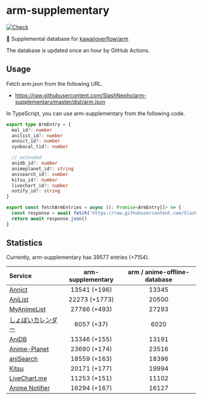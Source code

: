 # arm-supplementary

[![Check](https://github.com/SlashNephy/arm-supplementary/actions/workflows/check-node.yml/badge.svg)](https://github.com/SlashNephy/arm-supplementary/actions/workflows/check-node.yml)

💊 Supplemental database for [kawaiioverflow/arm](https://github.com/kawaiioverflow/arm)

The database is updated once an hour by GitHub Actions.

## Usage

Fetch arm.json from the following URL.

- https://raw.githubusercontent.com/SlashNephy/arm-supplementary/master/dist/arm.json

In TypeScript, you can use arm-supplementary from the following code.

```TypeScript
export type ArmEntry = {
  mal_id?: number
  anilist_id?: number
  annict_id?: number
  syobocal_tid?: number

  // extended
  anidb_id?: number
  animeplanet_id?: string
  anisearch_id?: number
  kitsu_id?: number
  livechart_id?: number
  notify_id?: string
}

export const fetchArmEntries = async (): Promise<ArmEntry[]> => {
  const response = await fetch('https://raw.githubusercontent.com/SlashNephy/arm-supplementary/master/dist/arm.json')
  return await response.json()
}
```

## Statistics

Currently, arm-supplementary has 39577 entries (+7154).

| Service                                     | arm-supplementary | arm / anime-offline-database |
| :------------------------------------------ | :---------------: | :--------------------------: |
| [Annict](https://annict.com)                |   13541 (+196)    |            13345             |
| [AniList](https://anilist.co)               |   22273 (+1773)   |            20500             |
| [MyAnimeList](https://myanimelist.net)      |   27786 (+493)    |            27293             |
| [しょぼいカレンダー](https://cal.syoboi.jp) |    6057 (+37)     |             6020             |
| [AniDB](https://anidb.net)                  |   13346 (+155)    |            13191             |
| [Anime-Planet](https://anime-planet.com)    |   23690 (+174)    |            23516             |
| [aniSearch](https://anisearch.com)          |   18559 (+163)    |            18396             |
| [Kitsu](https://kitsu.io)                   |   20171 (+177)    |            19994             |
| [LiveChart.me](https://livechart.me)        |   11253 (+151)    |            11102             |
| [Anime Notifier](https://notify.moe)        |   16294 (+167)    |            16127             |
